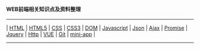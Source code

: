 #### WEB前端相关知识点及资料整理
***

| [HTML][1] | [HTML5][2] | [CSS][3] | [CSS3][4] | [DOM][5] | [Javascript][6] | [Json][7] | [Ajax][8] | [Promise][9] | [Jquery][10] | [Http][11] | [VUE][12] | [Git][13] | [mini-app][14] |

***
[1]:https://github.com/Weitians/notes/blob/master/HTML.md
[2]:https://github.com/Weitians/notes/blob/master/HTML5.md
[3]:https://github.com/Weitians/notes/blob/master/CSS.md
[4]:https://github.com/Weitians/notes/blob/master/CSS3.md
[5]:https://github.com/Weitians/notes/blob/master/HTML%20DOM.md
[6]:https://github.com/Weitians/notes/blob/master/Javascript.md
[7]:https://github.com/Weitians/notes/blob/master/Json.md
[8]:https://github.com/Weitians/notes/blob/master/Ajax.md
[9]:https://github.com/Weitians/notes/blob/master/Promise.md
[10]:https://github.com/Weitians/notes/blob/master/Jquery.md
[11]:https://github.com/Weitians/notes/blob/master/Http.md
[12]:https://github.com/Weitians/notes/blob/master/vue.md
[13]:https://github.com/Weitians/notes/blob/master/Git.md
[14]:https://github.com/Weitians/notes/blob/master/mini-app.md
